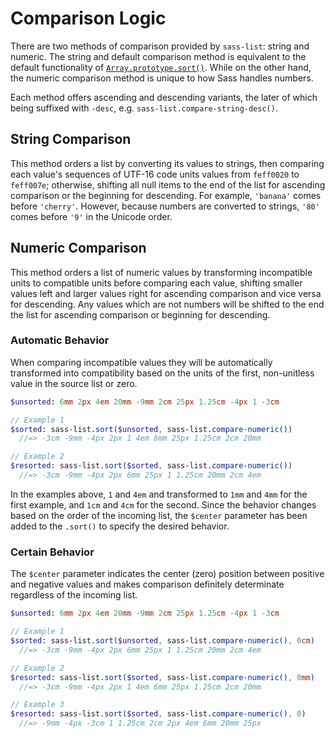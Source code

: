 # Comparison Logic

There are two methods of comparison provided by `sass-list`: string and numeric. The string and default comparison method is equivalent to the default functionality of [`Array.prototype.sort()`](https://developer.mozilla.org/en-US/docs/Web/JavaScript/Reference/Global_Objects/Array/sort). While on the other hand, the numeric comparison method is unique to how Sass handles numbers.

Each method offers ascending and descending variants, the later of which being suffixed with `-desc`, e.g. `sass-list.compare-string-desc()`.

## String Comparison

This method orders a list by converting its values to strings, then comparing each value's sequences of UTF-16 code units values from `feff0020` to `feff007e`; otherwise, shifting all null items to the end of the list for ascending comparison or the beginning for descending. For example, `'banana'` comes before `'cherry'`. However, because numbers are converted to strings, `'80'` comes before `'9'` in the Unicode order.

## Numeric Comparison

This method orders a list of numeric values by transforming incompatible units to compatible units before comparing each value, shifting smaller values left and larger values right for ascending comparison and vice versa for descending. Any values which are not numbers will be shifted to the end the list for ascending comparison or beginning for descending.

### Automatic Behavior

When comparing incompatible values they will be automatically transformed into compatibility based on the units of the first, non-unitless value in the source list or zero.

```sass
$unsorted: 6mm 2px 4em 20mm -9mm 2cm 25px 1.25cm -4px 1 -3cm

// Example 1
$sorted: sass-list.sort($unsorted, sass-list.compare-numeric())
  //=> -3cm -9mm -4px 2px 1 4em 6mm 25px 1.25cm 2cm 20mm

// Example 2
$resorted: sass-list.sort($sorted, sass-list.compare-numeric())
  //=> -3cm -9mm -4px 2px 6mm 25px 1 1.25cm 20mm 2cm 4em
```

In the examples above, `1` and `4em` and transformed to `1mm` and `4mm` for the first example, and `1cm` and `4cm` for the second. Since the behavior changes based on the order of the incoming list, the `$center` parameter has been added to the `.sort()` to specify the desired behavior.

### Certain Behavior

The `$center` parameter indicates the center (zero) position between positive and negative values and makes comparison definitely determinate regardless of the incoming list.

```sass
$unsorted: 6mm 2px 4em 20mm -9mm 2cm 25px 1.25cm -4px 1 -3cm

// Example 1
$sorted: sass-list.sort($unsorted, sass-list.compare-numeric(), 0cm)
  //=> -3cm -9mm -4px 2px 6mm 25px 1 1.25cm 20mm 2cm 4em

// Example 2
$resorted: sass-list.sort($sorted, sass-list.compare-numeric(), 0mm)
  //=> -3cm -9mm -4px 2px 1 4em 6mm 25px 1.25cm 2cm 20mm

// Example 3
$resorted: sass-list.sort($sorted, sass-list.compare-numeric(), 0)
  //=> -9mm -4px -3cm 1 1.25cm 2cm 2px 4em 6mm 20mm 25px
```
